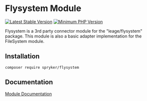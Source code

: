 # Flysystem Module
[![Latest Stable Version](https://poser.pugx.org/spryker/flysystem/v/stable.svg)](https://packagist.org/packages/spryker/flysystem)
[![Minimum PHP Version](https://img.shields.io/badge/php-%3E%3D%207.3-8892BF.svg)](https://php.net/)

Flysystem is a 3rd party connector module for the "leage/flysystem" package. This module is also a basic adapter implementation for the FileSystem module.

## Installation

```
composer require spryker/flysystem
```

## Documentation

[Module Documentation](https://academy.spryker.com/developing_with_spryker/module_guide/flysystem.html)
